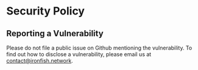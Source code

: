 # Security Policy

## Reporting a Vulnerability

Please do not file a public issue on Github mentioning the vulnerability. To find out how to disclose a vulnerability, please email us at contact@ironfish.network.
